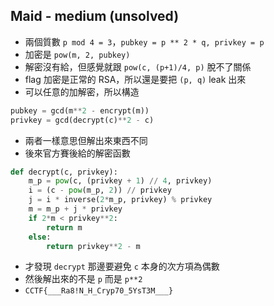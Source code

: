 ## Maid - medium (unsolved)

* 兩個質數 `p mod 4 = 3`，`pubkey = p ** 2 * q, privkey = p`
* 加密是 `pow(m, 2, pubkey)`
* 解密沒有給，但感覺就跟 `pow(c, (p+1)/4, p)` 脫不了關係
* flag 加密是正常的 RSA，所以還是要把 `(p, q)` leak 出來
* 可以任意的加解密，所以構造
```python
pubkey = gcd(m**2 - encrypt(m))
privkey = gcd(decrypt(c)**2 - c)
```
* 兩者一樣意思但解出來東西不同
* 後來官方賽後給的解密函數
```python
def decrypt(c, privkey):
    m_p = pow(c, (privkey + 1) // 4, privkey)
    i = (c - pow(m_p, 2)) // privkey
    j = i * inverse(2*m_p, privkey) % privkey
    m = m_p + j * privkey
    if 2*m < privkey**2:
        return m
    else:
        return privkey**2 - m
```
* 才發現 `decrypt` 那邊要避免 `c` 本身的次方項為偶數
* 然後解出來的不是 `p` 而是 `p**2`
* `CCTF{___Ra8!N_H_Cryp70_5YsT3M___} `
